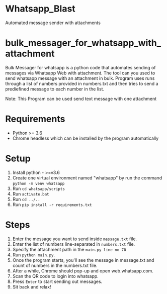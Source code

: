# Whatsapp_Blast
Automated message sender with attachments

# bulk_messager_for_whatsapp_with_attachment

Bulk Messager for whatsapp is a python code that automates sending of messages via Whatsapp Web with attachment. The tool can you used to send whatsapp message with an attachment in bulk. Program uses runs through a list of numbers provided in numbers.txt and then tries to send a prediefined message to each number in the list.

Note: This Program can be used send text message with one attachment

# Requirements

*  Python >= 3.6
*  Chrome headless which can be installed by the program automatically

# Setup

1. Install python - >=v3.6
2. Create one virtual environment named "whatsapp" by run the command `python -m venv whatsapp`
3. Run `cd whatsapp/scripts`
4. Run `activate.bat`
5. Run `cd ../..`
6. Run `pip install -r requirements.txt`

# Steps

1. Enter the message you want to send inside `message.txt` file.
2. Enter the list of numbers line-separated in `numbers.txt` file.
3. Specify the attachment path in the `main.py line no 70`
4. Run `python main.py`.
5. Once the program starts, you'll see the message in message.txt and count of numbers in the numbers.txt file.
6. After a while, Chrome should pop-up and open web.whatsapp.com.
7. Scan the QR code to login into whatsapp.
8. Press `Enter` to start sending out messages.
9. Sit back and relax!
